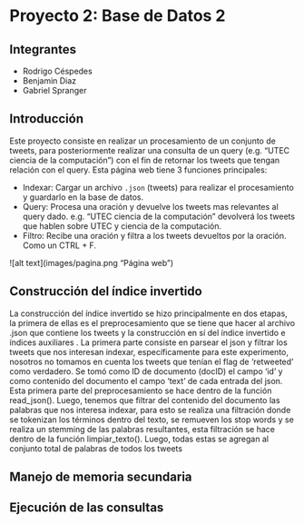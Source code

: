 # Proyecto 2: Base de Datos 2

## Integrantes
* Rodrigo Céspedes
* Benjamin Diaz
* Gabriel Spranger

## Introducción
Este proyecto consiste en realizar un procesamiento de un conjunto de tweets, para posteriormente realizar una consulta de un query (e.g. “UTEC ciencia de la computación”) con el fin de retornar los tweets que tengan relación con el query. Esta página web tiene 3 funciones principales:
* Indexar: Cargar un archivo `.json` (tweets) para realizar el procesamiento y guardarlo en la base de datos.
* Query: Procesa una oración y devuelve los tweets mas relevantes al query dado. e.g. “UTEC ciencia de la computación” devolverá los tweets que hablen sobre UTEC y ciencia de la computación.
* Filtro: Recibe una oración y filtra a los tweets devueltos por la oración. Como un CTRL + F.

![alt text](images/pagina.png “Página web”)

## Construcción del índice invertido
La construcción del índice invertido se hizo principalmente en dos etapas, la primera de ellas es el preprocesamiento que se tiene que hacer al archivo .json que contiene los tweets y la construcción en sí del índice invertido e índices auxiliares
. 
La primera parte consiste en parsear el json y filtrar los tweets que nos interesan indexar, específicamente para este experimento, nosotros no tomamos en cuenta los tweets que tenían el flag de ‘retweeted’ como verdadero. Se tomó como ID de documento (docID) el campo ‘id’ y como contenido del documento el campo ‘text’ de cada entrada del json. Esta primera parte del preprocesamiento se hace dentro de la función read_json().  Luego, tenemos que filtrar del contenido del documento las palabras que nos interesa indexar, para esto se realiza una filtración donde se tokenizan los términos dentro del texto, se remueven los stop words y se realiza un stemming de las palabras resultantes, esta filtración se hace dentro de la función limpiar_texto(). Luego, todas estas se agregan al conjunto total de palabras de todos los tweets



## Manejo de memoria secundaria


## Ejecución de las consultas


